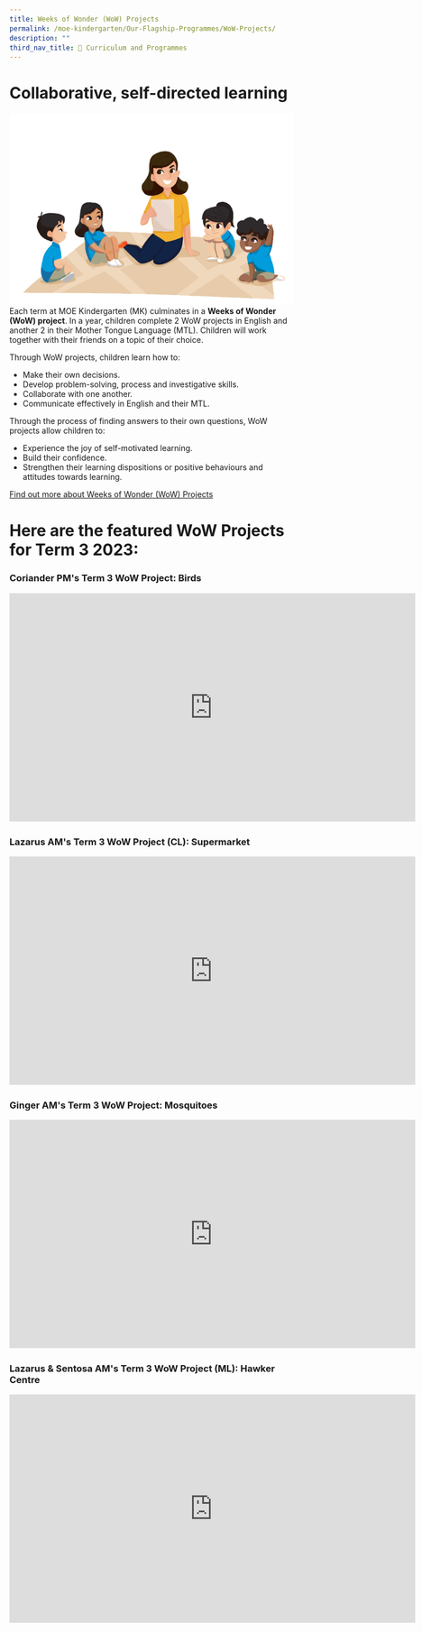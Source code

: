 ```yaml
---
title: Weeks of Wonder (WoW) Projects
permalink: /moe-kindergarten/Our-Flagship-Programmes/WoW-Projects/
description: ""
third_nav_title: 🌟 Curriculum and Programmes
---
```

# Collaborative, self-directed learning
![](/images/wonder.png)
Each term at MOE Kindergarten (MK) culminates in a **Weeks of Wonder (WoW) project**. In a year, children complete 2 WoW projects in English and another 2 in their Mother Tongue Language (MTL). Children will work together with their friends on a topic of their choice.

Through WoW projects, children learn how to:

*   Make their own decisions.
*   Develop problem-solving, process and investigative skills.
*   Collaborate with one another.
*   Communicate effectively in English and their MTL.

Through the process of finding answers to their own questions, WoW projects allow children to:

*   Experience the joy of self-motivated learning.
*   Build their confidence.
*   Strengthen their learning dispositions or positive behaviours and attitudes towards learning.

[Find out more about Weeks of Wonder (WoW) Projects](https://drive.google.com/file/d/1HpCdzPeL-lhEP5mLSlCplZKuhtClWvRV/view?usp=share_link)

# Here are the featured WoW Projects for Term 3 2023: 

###  Coriander PM's Term 3 WoW Project: Birds

<iframe title="Coriander PM WoW_Birds" allow="autoplay; fullscreen; picture-in-picture" frameborder="0" height="405" width="720" src="https://player.vimeo.com/video/878549362?badge=0&amp;autopause=0&amp;quality_selector=1&amp;player_id=0&amp;app_id=58479"></iframe>

### Lazarus AM's Term 3 WoW Project (CL): Supermarket

<iframe title="CL WoW_Laz AM_Supermarket" allow="autoplay; fullscreen; picture-in-picture" frameborder="0" height="405" width="720" src="https://player.vimeo.com/video/878549962?badge=0&amp;autopause=0&amp;quality_selector=1&amp;player_id=0&amp;app_id=58479"></iframe>

### Ginger AM's Term 3 WoW Project: Mosquitoes

<iframe title="Ginger AM WoW_Mosquitoes" allow="autoplay; fullscreen; picture-in-picture" frameborder="0" height="405" width="720" src="https://player.vimeo.com/video/878558947?badge=0&amp;autopause=0&amp;quality_selector=1&amp;player_id=0&amp;app_id=58479"></iframe>

### Lazarus &amp; Sentosa AM's Term 3 WoW Project (ML): Hawker Centre

<iframe title="ML WoW_Laz &amp; Sen AM_Hawker Centre" allow="autoplay; fullscreen; picture-in-picture" frameborder="0" height="405" width="720" src="https://player.vimeo.com/video/878548838?badge=0&amp;autopause=0&amp;quality_selector=1&amp;player_id=0&amp;app_id=58479"></iframe>